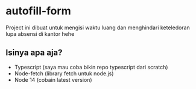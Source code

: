 
# autofill-form
Project ini dibuat untuk mengisi waktu luang dan menghindari keteledoran lupa absensi di kantor hehe

## Isinya apa aja?

 - Typescript (saya mau coba bikin repo typescript dari scratch)
 - Node-fetch (library fetch untuk node.js)
 - Node 14 (cobain latest version)